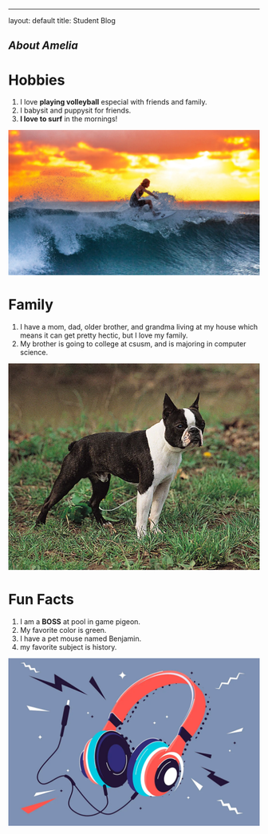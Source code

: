 ---
layout: default
title: Student Blog


## __*About Amelia*__
# Hobbies
1. I love __playing volleyball__ especial with friends and family. 
2. I babysit and puppysit for friends. 
3. __I love to surf__ in the mornings!

 ![Alt Text](surf-4.webp)
# Family
1. I have a mom, dad, older brother, and grandma living at my house which means it can get pretty hectic, but I love my family. 
2. My brother is going to college at csusm, and is majoring in computer science.

![Alt Text](Boston-terrier.webp)
# Fun Facts
1. I am a __BOSS__ at pool in game pigeon.
2. My favorite color is green. 
3. I have a pet mouse named Benjamin. 
4. my favorite subject is history.

![Alt Text](good_times_with_bad_music_1050x700.webp)

